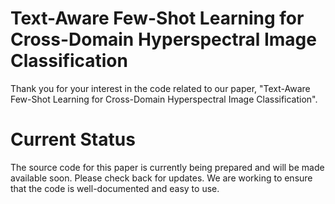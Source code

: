 # Text-Aware Few-Shot Learning for Cross-Domain Hyperspectral Image Classification

Thank you for your interest in the code related to our paper, "Text-Aware Few-Shot Learning for Cross-Domain Hyperspectral Image Classification".


# Current Status
The source code for this paper is currently being prepared and will be made available soon. Please check back for updates. We are working to ensure that the code is well-documented and easy to use.

